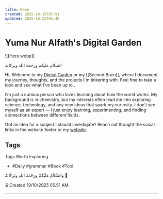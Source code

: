 ```yaml
---
title: Home
created: 2025-10-19T05:51
updated: 2025-10-22T06:49
---
```

# Yuma Nur Alfath's Digital Garden  
![[Hero.webp]]

السلام عليكم ورحمة الله وبركاته

Hi, Welcome to my [Digital Garden](https://quartz.jzhao.xyz/philosophy) or my [[Second Brain]], where I document my journey, thoughts, and the projects I'm tinkering with. Feel free to take a look and see what I've been up to..

I’m just a curious person who loves learning about how the world works. My background is in chemistry, but my interests often lead me into exploring science, technology, and any new ideas that spark my curiosity. I don’t see myself as an expert — I just enjoy learning, experimenting, and finding connections between different fields.

Got an idea for a subject I should investigate? Reach out thought the social links in the website footer or my [website](https://www.yumana.my.id). 

## Tags 
Tags Worth Exploring
- #Daily  #grammar #Book #Tool 



وَالسَّلاَمُ عَلَيْكُمْ وَرَحْمَةُ اللهِ وَبَرَكَاتُهُ 🙏

⌛ Created 19/10/2025 05.51 AM

---
